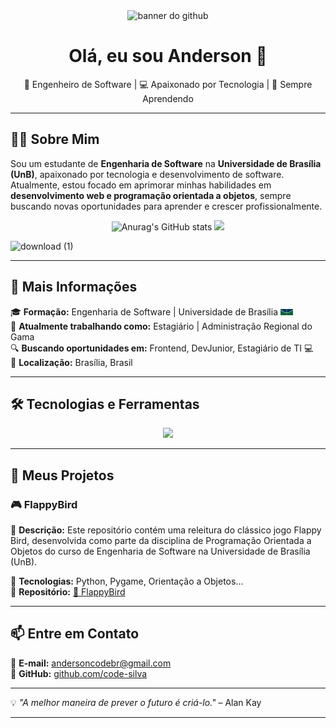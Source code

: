 <div align="center">
  <img width="860" height="278" alt="banner do github" src="https://github.com/user-attachments/assets/326f1acb-27df-41e6-a370-f093120be9ec" />

</div>

<h1 align="center">Olá, eu sou Anderson 👋</h1>

<p align="center">
  🎯 Engenheiro de Software | 💻 Apaixonado por Tecnologia | 🚀 Sempre Aprendendo
</p>

---

## 🧑‍💻 Sobre Mim
Sou um estudante de **Engenharia de Software** na **Universidade de Brasília (UnB)**, apaixonado por tecnologia e desenvolvimento de software. Atualmente, estou focado em aprimorar minhas habilidades em **desenvolvimento web e programação orientada a objetos**, sempre buscando novas oportunidades para aprender e crescer profissionalmente.

<p align="center">
  <img height="180em" src="https://github-readme-stats.vercel.app/api?username=code-silva&show_icons=true&theme=shadow_red" alt="Anurag's GitHub stats">
  <img height="180em" src="https://github-readme-stats.vercel.app/api/top-langs/?username=code-silva&layout=compact&theme=shadow_red"/>
</p>

![download (1)](https://github.com/user-attachments/assets/49794600-0ef3-455e-9c49-a5a6a3b6fcfe)

---

## 🚀 Mais Informações
🎓 **Formação:** Engenharia de Software | Universidade de Brasília <img src="unb_logo.png" width="20">  
💼 **Atualmente trabalhando como:** Estagiário | Administração Regional do Gama   
🔍 **Buscando oportunidades em:** Frontend, DevJunior, Estagiário de TI 💻  
📍 **Localização:** Brasília, Brasil  

---

## 🛠️ Tecnologias e Ferramentas

<div align="center">
  <img src="https://skillicons.dev/icons?i=python,js,html,css,flask" />
</div>

---

## 📌 Meus Projetos

### 🎮 FlappyBird
🔹 **Descrição:** Este repositório contém uma releitura do clássico jogo Flappy Bird, desenvolvida como parte da disciplina de Programação Orientada a Objetos do curso de Engenharia de Software na Universidade de Brasília (UnB).  

🔹 **Tecnologias:** Python, Pygame, Orientação a Objetos...  
🔹 **Repositório:** [🔗 FlappyBird](https://github.com/code-silva/flappybird)  

---

## 📫 Entre em Contato

📧 **E-mail:** [andersoncodebr@gmail.com](mailto:andersoncodebr@gmail.com)  
🐙 **GitHub:** [github.com/code-silva](https://github.com/code-silva)  

---

💡 *"A melhor maneira de prever o futuro é criá-lo."* – Alan Kay

---




